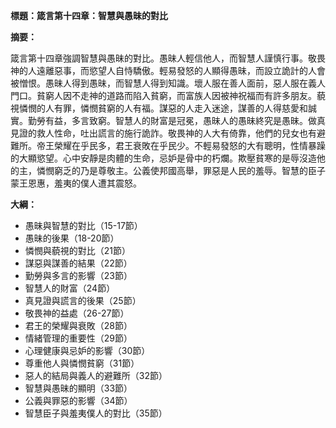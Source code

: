 **標題：箴言第十四章：智慧與愚昧的對比**

**摘要：**

箴言第十四章強調智慧與愚昧的對比。愚昧人輕信他人，而智慧人謹慎行事。敬畏神的人遠離惡事，而慾望人自恃驕傲。輕易發怒的人顯得愚昧，而設立詭計的人會被憎恨。愚昧人得到愚昧，而智慧人得到知識。壞人服在善人面前，惡人服在義人門口。貧窮人因不走神的道路而陷入貧窮，而富族人因被神祝福而有許多朋友。藐視憐憫的人有罪，憐憫貧窮的人有福。謀惡的人走入迷途，謀善的人得慈愛和誠實。勤勞有益，多言致窮。智慧人的財富是冠冕，愚昧人的愚昧終究是愚昧。做真見證的救人性命，吐出謊言的施行詭詐。敬畏神的人大有倚靠，他們的兒女也有避難所。帝王榮耀在乎民多，君王衰敗在乎民少。不輕易發怒的大有聰明，性情暴躁的大顯慾望。心中安靜是肉體的生命，忌妒是骨中的朽爛。欺壓貧寒的是辱沒造他的主，憐憫窮乏的乃是尊敬主。公義使邦國高舉，罪惡是人民的羞辱。智慧的臣子蒙王恩惠，羞夷的僕人遭其震怒。

**大綱：**

* 愚昧與智慧的對比（15-17節）
* 愚昧的後果（18-20節）
* 憐憫與藐視的對比（21節）
* 謀惡與謀善的結果（22節）
* 勤勞與多言的影響（23節）
* 智慧人的財富（24節）
* 真見證與謊言的後果（25節）
* 敬畏神的益處（26-27節）
* 君王的榮耀與衰敗（28節）
* 情緒管理的重要性（29節）
* 心理健康與忌妒的影響（30節）
* 尊重他人與憐憫貧窮（31節）
* 惡人的結局與義人的避難所（32節）
* 智慧與愚昧的顯明（33節）
* 公義與罪惡的影響（34節）
* 智慧臣子與羞夷僕人的對比（35節）